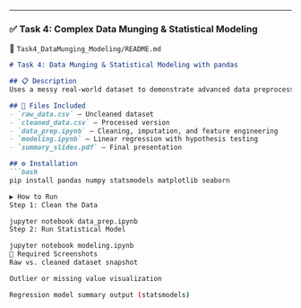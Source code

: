 
---

### ✅ **Task 4: Complex Data Munging & Statistical Modeling**

📁 `Task4_DataMunging_Modeling/README.md`

```markdown
# Task 4: Data Munging & Statistical Modeling with pandas

## 📋 Description
Uses a messy real-world dataset to demonstrate advanced data preprocessing, feature engineering, and regression modeling using pandas and statsmodels.

## 📁 Files Included
- `raw_data.csv` – Uncleaned dataset
- `cleaned_data.csv` – Processed version
- `data_prep.ipynb` – Cleaning, imputation, and feature engineering
- `modeling.ipynb` – Linear regression with hypothesis testing
- `summary_slides.pdf` – Final presentation

## ⚙️ Installation
```bash
pip install pandas numpy statsmodels matplotlib seaborn

▶️ How to Run
Step 1: Clean the Data

jupyter notebook data_prep.ipynb
Step 2: Run Statistical Model

jupyter notebook modeling.ipynb
📸 Required Screenshots
Raw vs. cleaned dataset snapshot

Outlier or missing value visualization

Regression model summary output (statsmodels)



